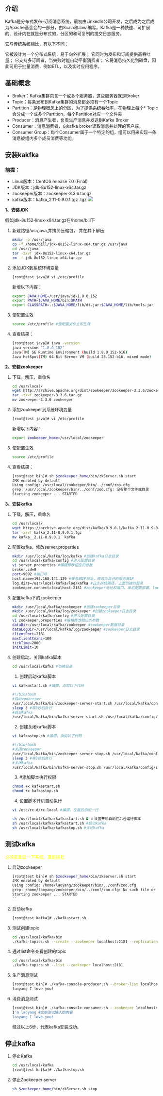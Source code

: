 ## 介绍
Kafka是分布式发布-订阅消息系统，最初由LinkedIn公司开发，之后成为之后成为Apache基金会的一部分，由Scala和Java编写。Kafka是一种快速、可扩展的、设计内在就是分布式的，分区的和可复制的提交日志服务。

它与传统系统相比，有以下不同：

它被设计为一个分布式系统，易于向外扩展；
它同时为发布和订阅提供高吞吐量；
它支持多订阅者，当失败时能自动平衡消费者；
它将消息持久化到磁盘，因此可用于批量消费，例如ETL，以及实时应用程序。
## 基础概念
* Broker：Kafka集群包含一个或多个服务器，这些服务器就是Broker
* Topic：每条发布到Kafka集群的消息都必须有一个Topic
* Partition：是物理概念上的分区，为了提供系统吞吐率，在物理上每个* Topic会分成一个或多个Partition，每个Partition对应一个文件夹
* Producer：消息产生者，负责生产消息并发送到Kafka Broker
* Consumer：消息消费者，向kafka broker读取消息并处理的客户端。
* Consumer Group：每个Consumer属于一个特定的组，组可以用来实现一条消息被组内多个成员消费等功能。

## 安装kakfka
### 前提：
* Linux版本：CentOS release 7.0 (Final) 
* JDK版本：jdk-8u152-linux-x64.tar.gz
* zookeeper版本：zookeeper-3.3.6.tar.gz 
* kafka版本：kafka_2.11-0.9.0.1.tgz .tgz
![](kafka/kafka_install.png)

**1、安装JDK**

假如jdk-8u152-linux-x64.tar.gz在/home/bill下

1. 新建路径/usr/java,并拷贝压缩包， 并在其下解压 
    ```bash
    mkdir -p /usr/java
    cp -f /home/bill/jdk-8u152-linux-x64.tar.gz /usr/java
    cd /usr/java
    tar -zxvf jdk-8u152-linux-x64.tar.gz
    rm -f jdk-8u152-linux-x64.tar.gz
    ```
2. 添加JDK到系统环境变量 
    ```bash
    [root@test java]# vi /etc/profile 
    ```
    新增以下内容： 
    ```bash
    export JAVA_HOME=/usr/java/jdk1.8.0_152
    export PATH=$JAVA_HOME/bin:$PATH 
    export CLASSPATH=.:$JAVA_HOME/lib/dt.jar:$JAVA_HOME/lib/tools.jar 
    ```
3. 使配置生效 
    ```bash
    source /etc/profile #使配置文件立即生效 
    ```
4.  查看结果：
    ```bash
    [root@test java]# java -version 
    java version "1.8.0_152"
    Java(TM) SE Runtime Environment (build 1.8.0_152-b16)
    Java HotSpot(TM) 64-Bit Server VM (build 25.152-b16, mixed mode)
    ```


**2、安装zookeeper**
1. 下载，解压，重命名
    ```bash
    cd /usr/local/
    wget http://archive.apache.org/dist/zookeeper/zookeeper-3.3.6/zookeeper-3.3.6.tar.gz
    tar -zxvf zookeeper-3.3.6.tar.gz
    mv zookeeper-3.3.6 zookeeper
    ```
2. 添加zookeeper到系统环境变量
    ```bash
    [root@test java]# vi /etc/profile 
    ```
    新增以下内容： 
    ```bash
    export zookeeper_home=/usr/local/zookeeper
    ```
3. 使配置生效 
    ```bash
    source /etc/profile 
    ```
4. 查看结果： 
    ```bash
    [root@test bin]# sh $zookeeper_home/bin/zkServer.sh start 
    JMX enabled by default
    Using config: /usr/local/zookeeper/bin/../conf/zoo.cfg
    grep: /usr/local/zookeeper/bin/../conf/zoo.cfg: 没有那个文件或目录
    Starting zookeeper ... STARTED
    ```

**3、安装kafka**
1. 下载，解压，重命名
    ```bash
    cd /usr/local/
    wget https://archive.apache.org/dist/kafka/0.9.0.1/kafka_2.11-0.9.0.1.tgz
    tar -xzvf kafka_2.11-0.9.0.1.tgz
    mv kafka__2.11-0.9.0.1  kafka 
    ```
2. 配置kafka，修改server.properties 
    ```bash
    mkdir /usr/local/kafka/log/kafka #创建kafka日志目录 
    cd /usr/local/kafka/config #进入配置目录 
    vi server.properties #编辑修改相应的参数 
    broker.id=0 
    port=9092 #端口号 
    host.name=192.168.141.129 #服务器IP地址，修改为自己的服务器IP 
    log.dirs=/usr/local/kafka/log/kafka #日志存放路径，上面创建的目录 
    zookeeper.connect=localhost:2181 #zookeeper地址和端口，单机配置部署，localhost:2181 
    ```
3. 配置kafka下的zookeeper 
    ```bash
    mkdir /usr/local/kafka/zookeeper #创建zookeeper目录 
    mkdir /usr/local/kafka/log/zookeeper #创建zookeeper日志目录 
    cd /usr/local/kafka/config #进入配置目录 
    vi zookeeper.properties #编辑修改相应的参数 
    dataDir=/usr/local/kafka/zookeeper #zookeeper数据目录 
    dataLogDir=/usr/local/kafka/log/zookeeper #zookeeper日志目录 
    clientPort=2181 
    maxClientCnxns=100 
    tickTime=2000 
    initLimit=10 
    ```

4. 创建启动、关闭kafka脚本
   
    ```bash
    cd /usr/local/kafka #切换目录
    ```
    1. 创建启动kafka脚本 
    ```bash
    vi kafkastart.sh #编辑，添加以下代码
    
    #!/bin/bash
    #启动zookeeper
    /usr/local/kafka/bin/zookeeper-server-start.sh /usr/local/kafka/config/zookeeper.properties &
    sleep 3 #等3秒后执行
    #启动kafka
    /usr/local/kafka/bin/kafka-server-start.sh /usr/local/kafka/config/server.properties &
    ```
    2. 创建关闭kafka脚本
    ```bash
    vi kafkastop.sh #编辑，添加以下代码
    
    #!/bin/bash
    #关闭zookeeper
    /usr/local/kafka/bin/zookeeper-server-stop.sh /usr/local/kafka/config/zookeeper.properties &
    sleep 3 #等3秒后执行
    #关闭kafka
    /usr/local/kafka/bin/kafka-server-stop.sh /usr/local/kafka/config/server.properties &
    ```
    3. #添加脚本执行权限
    ```bash
    chmod +x kafkastart.sh
    chmod +x kafkastop.sh
    ```
    4. 设置脚本开机自动执行 
    ```bash
    vi /etc/rc.d/rc.local #编辑，在最后添加一行

    sh /usr/local/kafka/kafkastart.sh & ＃设置开机自动在后台运行脚本 
    sh /usr/local/kafka/kafkastart.sh #启动kafka 
    sh /usr/local/kafka/kafkastop.sh #关闭kafka 
    ```

## 测试kafka
<font color="yellow">必须要重启一下系统，真是尴尬</font>
1. 启动zookeeper 
    ```bash
    [root@test bin]# sh $zookeeper_home/bin/zkServer.sh start 
    JMX enabled by default 
    Using config: /home/laoyang/zookeeper/bin/../conf/zoo.cfg 
    grep: /home/laoyang/zookeeper/bin/../conf/zoo.cfg: No such file or directory 
    Starting zookeeper ... STARTED 
    ``
2. 启动kafka 
    ```bash
    [root@test kafka]# ./kafkastart.sh
    ```
3. 测试创建topic 
    ```bash
    cd /usr/local/kafka/bin 
    ./kafka-topics.sh --create --zookeeper localhost:2181 --replication-factor 1 --partitions 1 --topic test 
    ```
4. 通过list命令查看创建的topic 
    ```bash
    cd /usr/local/kafka/bin 
    ./kafka-topics.sh --list --zookeeper localhost:2181
    ```
5. 生产消息测试 
    ```bash
    [root@test bin]# ./kafka-console-producer.sh --broker-list localhost:9092 --topic test 
    laoyang I love you! 
    ```
6. 消费消息测试 
    ```bash
    [root@test bin]# ./kafka-console-consumer.sh --zookeeper localhost:2181 --topic test --from-beginning 
    I'm laoyang #之前测试输入的内容 
    laoyang I love you! 
    ```
    经过以上6步，代表kafka安装成功。

## 停止kafka 
1. 停止Kafka 
    ```bash
    cd /usr/local/kafka 
    [root@test kafka]# ./kafkastop.sh 
    ```
2. 停止Zookeeper server 
    ```bash
    sh $zookeeper_home/bin/zkServer.sh stop 
    ```
